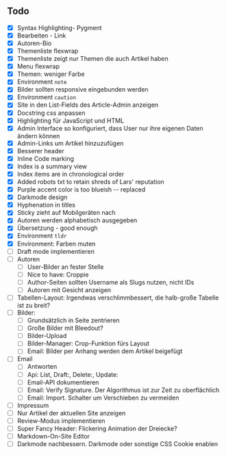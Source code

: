 Todo
----
 - [x] Syntax Highlighting- Pygment
 - [x] Bearbeiten - Link
 - [x] Autoren-Bio
 - [x] Themenliste flexwrap
 - [x] Themenliste zeigt nur Themen die auch Artikel haben
 - [x] Menu flexwrap
 - [x] Themen: weniger Farbe
 - [x] Environment ```note```
 - [x] Bilder sollten responsive eingebunden werden
 - [x] Environment ```caution```
 - [x] Site in den List-Fields des Article-Admin anzeigen
 - [x] Docstring css anpassen
 - [x] Highlighting für JavaScript und HTML
 - [x] Admin Interface so konfiguriert, dass User nur ihre eigenen Daten ändern können
 - [x] Admin-Links um Artikel hinzuzufügen
 - [x] Besserer header
 - [x] Inline Code marking
 - [x] Index is a summary view
 - [x] Index items are in chronological order
 - [x] Added robots txt to retain shreds of Lars' reputation
 - [x] Purple accent color is too  blueish -- replaced
 - [x] Darkmode design
 - [x] Hyphenation in titles
 - [x] Sticky zieht auf Mobilgeräten nach
 - [x] Autoren werden alphabetisch ausgegeben
 - [x] Übersetzung - good enough
 - [x] Environment ```tldr```
 - [x] Environment: Farben muten
 - [ ] Draft mode implementieren
 - [ ] Autoren
    - [ ] User-Bilder an fester Stelle
    - [ ] Nice to have: Croppie
    - [ ] Author-Seiten sollten Username als Slugs nutzen, nicht IDs
    - [ ] Autoren mit Gesicht anzeigen
 - [ ] Tabellen-Layout: Irgendwas verschlimmbessert, die halb-große Tabelle ist zu breit?
 - [ ] Bilder:
     - [ ] Grundsätzlich in Seite zentrieren
     - [ ] Große Bilder mit Bleedout?
     - [ ] Bilder-Upload
     - [ ] Bilder-Manager: Crop-Funktion fürs Layout
     - [ ] Email: Bilder per Anhang werden dem Artikel beigefügt
 - [ ] Email
     - [ ] Antworten
     - [ ] Api: List, Draft:, Delete:, Update:
     - [ ] Email-API dokumentieren
     - [ ] Email: Verify Signature. Der Algorithmus ist zur Zeit zu oberflächlich
     - [ ] Email: Import. Schalter um Verschieben zu vermeiden
 - [ ] Impressum
 - [ ] Nur Artikel der aktuellen Site anzeigen
 - [ ] Review-Modus implementieren
 - [ ] Super Fancy Header: Flickering Animation der Dreiecke?
 - [ ] Markdown-On-Site Editor
 - [ ] Darkmode nachbessern. Darkmode oder sonstige CSS Cookie enablen